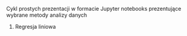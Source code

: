 Cykl prostych prezentacji w formacie Jupyter notebooks prezentujące wybrane metody analizy danych 

1. Regresja liniowa

